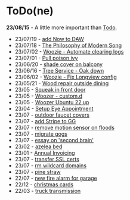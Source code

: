 # ToDo(ne)

**23/08/15** - A little more important than [Todo](/lists/todo).

- 23/07/19 - [add Now to DAW](/docs/computers/woozie)
- 23/07/18 - [The Philosophy of Modern Song](https://en.wikipedia.org/wiki/The_Philosophy_of_Modern_Song)
- 23/07/02 - [Woozie - Automate clearing logs](/docs/computers/woozie)
- 23/07/01 - [Pull poison ivy](/notes/garden)
- 23/06/20 - [shade cover on balcony](/lists/index.md)
- 23/06/16 - [Tree Service - Oak down](/posts/white-oak)
- 23/06/02 - [Woozie - Fix Longview config](/docs/computers/woozie)
- 23/05/21 - [Wood repair outside dining](/notes/house)
- 23/05 - [Squeak in front door](/notes/house)
- 23/05 - [Woozer - custom.d](/docs/computers/woozer)
- 23/05 - [Woozer Ubuntu 22 up](/docs/computers/woozer)
- 23/04 - [Setup Eye Appointment](/notes/health)
- 23/07 - [outdoor faucet covers](/notes/house)
- 23/07 - [add Stripe to GG](/docs/computers/zeke)
- 23/07 - [remove motion sensor on floods](/notes/house)
- 23/07 - [migrate gogs](/lists/index.md)
- 23/07 - [essay on 'second brain'](https://davidawindham.com/a-second-brain/)
- 23/02 - [azelea bed](/notes/garden)
- 23/01 - [Annual Invoicing](/notes/work)
- 23/07 - [transfer SSL certs](/docs/computers/zeke)
- 23/07 - [rm wildcard domains](/docs/computers/zeke)
- 23/07 - [pine straw](/notes/house)
- 22/07 - [new fire alarm for garage](/notes/house)
- 22/12 - [christmas cards](/notes/health)
- 22/03 - [truck transmission](https://davidawindham.com/automobiles/)
